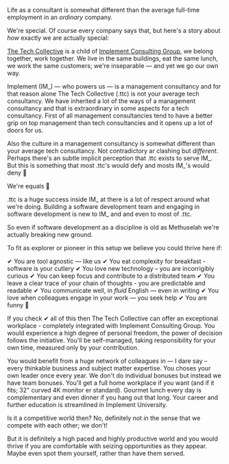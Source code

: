 Life as a consultant is somewhat different than the average full-time employment in an _ordinary_ company.

We're special. Of course every company says that, but here's a story about _how_ exactly we are actually special:

[The Tech Collective](https://www.linkedin.com/company/thetechcollective/) is a child of [Implement Consulting Group](https://www.linkedin.com/company/implement-consulting-group/), we belong together, work together. We live in the same buildings, eat the same lunch, we work the same customers; we're inseparable — and yet we go our own way.

Implement (IM_) — who powers us — is a management consultancy and for that reason alone The Tech Collective (.ttc) is not your average tech consultancy. We have inherited a lot of the ways of a management consultancy and that is extraordinary  in some aspects for a tech consultancy. First of all management consultancies tend to have a better grip on top management than tech consultancies and it opens up a lot of doors for us.

Also the culture in a management consultancy is somewhat different than your average tech consultancy. Not contradictory ar clashing but _different_. Perhaps there's an subtle implicit perception that .ttc exists to serve IM_. But this is something that most .ttc's would defy and mosts IM_'s would deny 🤣 

We're equals 💪 

.ttc is a huge success inside IM_ at there is a lot of respect around what we're doing. Building a software development team and engaging in software development is new to IM_ and and even to most of .ttc.

So even if software development as a discipline is old as Methuselah we're actually breaking new ground.

To fit as explorer or pioneer in this setup we believe you could thrive here if: 

✔︎ You are tool agnostic — like us
✔︎ You eat complexity for breakfast - software is your cutlery
✔︎ You love new technology – you are incorrigibly curious
✔︎ You can keep focus and contribute to a distributed team
✔︎ You leave a clear trace of your chain of thoughts - you are predictable and readable
✔︎ You communicate well, in _fluid_ English — even in writing
✔︎ You love when colleagues engage in your work — you seek help
✔︎ You are funny 🤣 

If you check ✔︎ all of this then The Tech Collective can offer an exceptional workplace - completely integrated with Implement Consulting Group. You would experience a high degree of personal freedom, the power of decision follows the initiative. You'll be self-managed, taking responsibility for your own time, measured only by your contribution.

You would benefit from a huge network of colleagues in — I dare say – every thinkable business and subject matter expertise. You choses your own leader once every year. We don't do individual bonuses but instead we have team bonuses. You'll get a full home workplace if you want (and if it fits; 32" curved 4K monitor er standard). Gourmet lunch every day is complementary and even dinner if you hang out that long. Your career and further education is streamlined in Implement University. 

Is it a competitive world then? No, definitely not in the sense that we compete with each other; we don't! 

But it is definitely a high paced and highly productive world and you would thrive if you are comfortable with seizing opportunities as they appear. Maybe even spot them yourself, rather than have them served.
